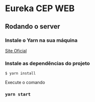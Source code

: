 # Eureka CEP WEB

## Rodando o server

### Instale o Yarn na sua máquina

[Site Oficial](https://classic.yarnpkg.com/pt-BR/docs/install)

### Instale as dependências do projeto

```
$ yarn install
```

Execute o comando

### `yarn start`
